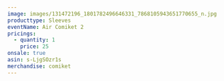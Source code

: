 ```yaml
---
image: images/131472196_1801782496646331_7868105943651770655_n.jpg
producttype: Sleeves
eventName: Air Comiket 2
pricings:
  - quantity: 1
    price: 25
onsale: true
asin: s-LjgSOzr1s
merchandise: comiket
---
```

